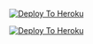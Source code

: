 [![Deploy To Heroku](https://www.herokucdn.com/deploy/button.svg)](https://heroku.com/deploy?template=https://github.com/Pod94/password)

[![Deploy To Heroku](https://www.herokucdn.com/deploy/button.svg)](https://dashboard.heroku.com/new?template=https://github.com/nikhil1w/UGEXTRACTIR)
                     
